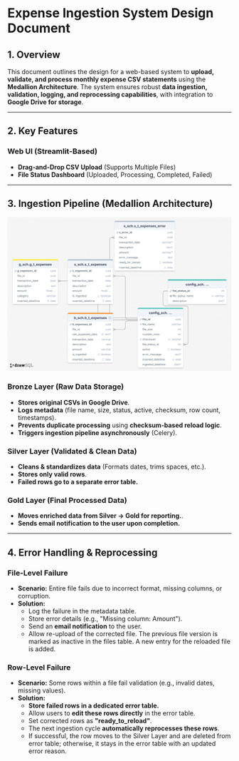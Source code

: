 # Expense Ingestion System Design Document

## 1. Overview

This document outlines the design for a web-based system to **upload, validate, and process monthly expense CSV statements** using the **Medallion Architecture**. The system ensures robust **data ingestion, validation, logging, and reprocessing capabilities**, with integration to **Google Drive for storage**.

---

## 2. Key Features

### Web UI (Streamlit-Based)

- **Drag-and-Drop CSV Upload** (Supports Multiple Files)
- **File Status Dashboard** (Uploaded, Processing, Completed, Failed)

---

## 3. Ingestion Pipeline (Medallion Architecture)

![Schema definition](docs/images/schema.png)

### Bronze Layer (Raw Data Storage)

- **Stores original CSVs in Google Drive**.
- **Logs metadata** (file name, size, status, active, checksum, row count, timestamps).
- **Prevents duplicate processing** using **checksum-based reload logic**.
- **Triggers ingestion pipeline asynchronously** (Celery).

### Silver Layer (Validated & Clean Data)

- **Cleans & standardizes data** (Formats dates, trims spaces, etc.).
- **Stores only valid rows**.
- **Failed rows go to a separate error table.**

### Gold Layer (Final Processed Data)

- **Moves enriched data from Silver → Gold for reporting.**.
- **Sends email notification to the user upon completion.**

---

## 4. Error Handling & Reprocessing

### File-Level Failure

- **Scenario:** Entire file fails due to incorrect format, missing columns, or corruption.
- **Solution:**
  - Log the failure in the metadata table.
  - Store error details (e.g., "Missing column: Amount").
  - Send an **email notification** to the user.
  - Allow re-upload of the corrected file. The previous file version is marked as inactive in the files table. A new entry for the reloaded file is added.

### Row-Level Failure

- **Scenario:** Some rows within a file fail validation (e.g., invalid dates, missing values).
- **Solution:**
  - **Store failed rows in a dedicated error table.**
  - Allow users to **edit these rows directly** in the error table.
  - Set corrected rows as **"ready_to_reload"**.
  - The next ingestion cycle **automatically reprocesses these rows**.
  - If successful, the row moves to the Silver Layer and are deleted from error table; otherwise, it stays in the error table with an updated error reason.
